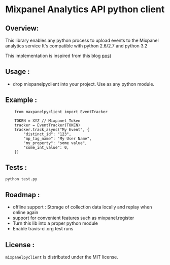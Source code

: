 Mixpanel Analytics API python client
====================================

Overview:
---------
This library enables any python process to upload events to the Mixpanel analytics service
It's compatible with python 2.6/2.7 and python 3.2

This implementation is inspired from this blog [post](http://blog.coredumped.org/2012/05/using-mixpanel-with-python.html)

Usage :
-------
- drop mixpanelpyclient into your project. Use as any python module.

Example :
---------

        from maxpanelpyclient import EventTracker
        
        TOKEN = XYZ // Mixpanel Token
        tracker = EventTracker(TOKEN)
        tracker.track_async("My Event", {
            "distinct_id": "123",
            "mp_tag_name": "My User Name",
            "my_property": "some value",
            "some_int_value": 0,
        })

Tests :
-------
`python test.py`

Roadmap :
---------
- offline support : Storage of collection data locally and replay when online again
- support for convenient features such as mixpanel.register
- Turn this lib into a proper python module
- Enable travis-ci.org test runs

License :
---------

`mixpanelpyclient` is distributed under the MIT license.